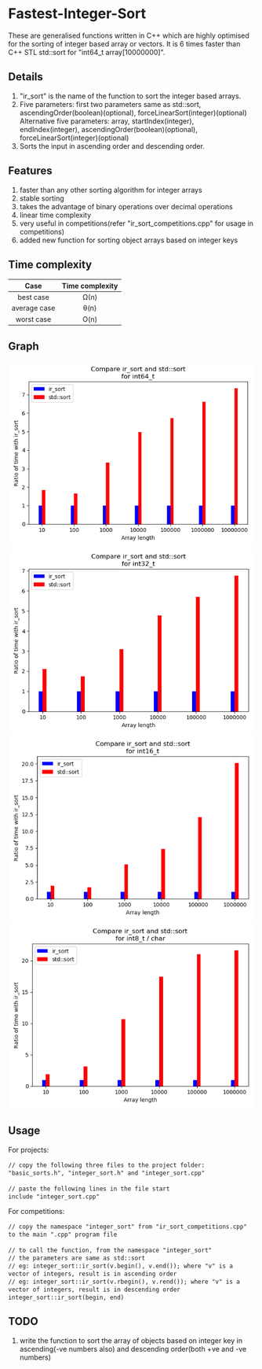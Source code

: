 # Fastest-Integer-Sort
These are generalised functions written in C++ which are highly optimised for the sorting of integer based array or vectors. It is 6 times faster than C++ STL std::sort for "int64_t array[10000000]".


Details
----------------------------------
1. "ir_sort" is the name of the function to sort the integer based arrays.
2. Five parameters: first two parameters same as std::sort, ascendingOrder(boolean)(optional), forceLinearSort(integer)(optional)
   Alternative five parameters: array, startIndex(integer), endIndex(integer), ascendingOrder(boolean)(optional), forceLinearSort(integer)(optional)
3. Sorts the input in ascending order and descending order.


Features
----------------------------------
1. faster than any other sorting algorithm for integer arrays
2. stable sorting
3. takes the advantage of binary operations over decimal operations
4. linear time complexity
5. very useful in competitions(refer "ir_sort_competitions.cpp" for usage in competitions)
6. added new function for sorting object arrays based on integer keys


Time complexity
----------------------------------
| Case         | Time complexity |
|:------------:|:---------------:|
| best case    | Ω(n)            |
| average case | θ(n)            |
| worst case   | O(n)            |


Graph
----------------------------------
![Project Summary](https://raw.githubusercontent.com/fenilgmehta/Fastest-Integer-Sort/master/x_graph_int64.png)
![Project Summary](https://raw.githubusercontent.com/fenilgmehta/Fastest-Integer-Sort/master/x_graph_int32.png)
![Project Summary](https://raw.githubusercontent.com/fenilgmehta/Fastest-Integer-Sort/master/x_graph_int16.png)
![Project Summary](https://raw.githubusercontent.com/fenilgmehta/Fastest-Integer-Sort/master/x_graph_int8_OR_char.png)


Usage
----------------------------------
For projects:
```
// copy the following three files to the project folder: "basic_sorts.h", "integer_sort.h" and "integer_sort.cpp"

// paste the following lines in the file start
include "integer_sort.cpp"
```

For competitions:
```
// copy the namespace "integer_sort" from "ir_sort_competitions.cpp" to the main ".cpp" program file

// to call the function, from the namespace "integer_sort"
// the parameters are same as std::sort
// eg: integer_sort::ir_sort(v.begin(), v.end()); where "v" is a vector of integers, result is in ascending order
// eg: integer_sort::ir_sort(v.rbegin(), v.rend()); where "v" is a vector of integers, result is in descending order
integer_sort::ir_sort(begin, end)
```


TODO
----------------------------------
1. write the function to sort the array of objects based on integer key in ascending(-ve numbers also) and descending order(both +ve and -ve numbers)
